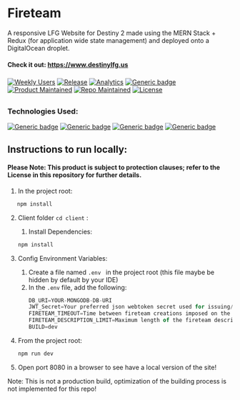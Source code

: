 # Fireteam

A responsive LFG Website for Destiny 2 made using the MERN Stack + Redux (for application wide state management) and deployed onto a DigitalOcean droplet.
<br>
#### Check it out: https://www.destinylfg.us

###
[![Weekly Users](https://img.shields.io/badge/Weekly%20Users-400+-information)]()
[![Release](https://img.shields.io/badge/Version-1.2.0-blue)]()
[![Analytics](https://img.shields.io/badge/Analytics-GA-pink)]()
[![Generic badge](https://img.shields.io/badge/Website-Up-<COLOR>.svg)](https://shields.io/)
[![Product Maintained](https://img.shields.io/badge/Product%20Maintained-Yes-orange)]()
[![Repo Maintained](https://img.shields.io/badge/Repository%20Maintained-No-red)]() [![License](https://img.shields.io/badge/License-BSD%202--Clause-orange.svg)](https://opensource.org/licenses/BSD-2-Clause)


##
### Technologies Used: 
[![Generic badge](https://img.shields.io/badge/Database-MongoDB-blue.svg)](https://shields.io/) [![Generic badge](https://img.shields.io/badge/Backend-Express-blue.svg)](https://shields.io/)
[![Generic badge](https://img.shields.io/badge/Frontend-React-blue.svg)](https://shields.io/)
[![Generic badge](https://img.shields.io/badge/StatePersistence-Redux-blue.svg)](https://shields.io/)


## Instructions to run locally:
#### Please Note: This product is subject to protection clauses; refer to the License in this repository for further details.

 1) In the project root:
 ```javascript
    npm install
 ```
    
 2) Client folder ```cd client``` : 
     1) Install Dependencies:
     ```javascript
     npm install
     ```
 
 3) Config Environment Variables:
      1) Create a file named ```.env ```  in the project root (this file maybe be hidden by default by your IDE)
      2) In the ```.env``` file, add the following:
         ```javascript
         DB_URI=YOUR-MONGODB-DB-URI
         JWT_Secret=Your preferred json webtoken secret used for issuing/verifying tokens
         FIRETEAM_TIMEOUT=Time between fireteam creations imposed on the users in milliseconds
         FIRETEAM_DESCRIPTION_LIMIT=Maximum length of the fireteam description field
         BUILD=dev
         ```
  4) From the project root:
     ```javascript
     npm run dev
     ```
  5) Open port 8080 in a browser to see have a local version of the site!
     
Note: This is not a production build, optimization of the building process is not implemented for this repo!
